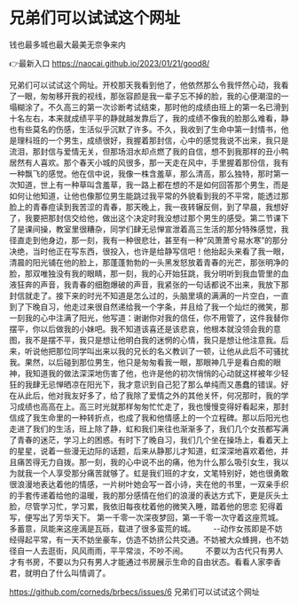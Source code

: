 # 兄弟们可以试试这个网址
钱也最多城也最大最美无奈争来内

👉最新入口 https://naocai.github.io/2023/01/21/good8/

兄弟们可以试试这个网址。开校那天我看到他了，他依然那么令我怦然心动，我看了一眼，匆匆移开我的视线，那张容颜是我一辈子忘不掉的脸，我的心便潮湿的一塌糊涂了。不久高三的第一次诊断考试结束，那时他的成绩由班上的第一名已滑到十名左右，本来就成绩平平的静就越发靠后了，我的成绩不像我的脸那么难看，静也有些莫名的伤感，生活似乎沉默了许多。不久，我收到了生命中第一封情书，他是理科班的一个男生，成绩很好，我握着那封信，心中的感觉我说不出来，我只是流泪，那封信与爱情无关，但那场泪水却点燃了我的自信，想不到我那样的丑小鸭居然有人喜欢。那个春天小城的风很多，那一天走在风中，手里握着那份信，我有一种飘飞的感觉。他在信中说，我像一株含羞草，那么清高，那么独特，那时第一次知道，世上有一种草叫含羞草，我一路上都在想的不是如何回答那个男生，而是如何让他知道，让他也像那位男生能跳过我平常的外貌看到我的不平常，能透过那脸上的青春痘读到我苦涩的青春，那天晚上，我一夜转辗反侧，到了早晨，我想好了，我要把那封信交给他，做出这个决定时我没想过那个男生的感受。第二节课下了是课间操，教室里很糟杂，同学们肆无忌惮宣泄着高三生活的那分特殊感觉，我径直走到他身边，那一刻，我有一种很悲壮，甚至有一种“风萧萧兮易水寒”的那分决绝，当时他正在写东西，很投入，也许是给静写信吧！他抬起头来看了我一眼，清晨的阳光铺在他的脸上，那蓬蓬勃勃的一头黑发怒放着青春的光芒，那张明净的脸，那双唯独没有我的眼睛，那一刻，我的心开始狂跳，我分明听到我血管里的血液狂奔的声音，我青春的细胞爆破的声音，我紧张的一句话都说不出来，我放下那封信就走了。接下来的时光不知道是怎么过的，头脑里填的满满的一片空白，一直到了下晚自习，他走过来很自然递给我一个字条，并且给了我一个灿烂的微笑，那一刻我的心中注满了阳光，他写道：谢谢你对我的信任，你不用管了，这件我替你摆平，你以后做我的小妹吧。我不知道该喜还是该悲哀，他根本就没领会我的意图，我不是摆不平，我只是想让他明白我的迷惘的心情，我只是想让他注意我。后来，听说他把那位同学叫出来以我的兄长的名义教训了一顿，让他从此后不可骚扰我。果然，以后碰到那位男生，他只是匆匆看我一眼，那眼神几乎是看白痴的眼神，我知道我的做法深深地伤害了他，也许是他的初次悄悄的心动就这样被年少轻狂的我肆无忌惮晒凉在阳光下，我才意识到自己犯了那么单纯而又愚蠢的错误。好在从此后，他对我友好多了，给了我除了爱情之外的其他关怀，何况那时，我的学习成绩也高高在上。高三时光就那样匆匆忙忙走了，我也慢慢变得好看起来，那封信成了我生命里的一种转折点，也成了我和他情感上的一个立程碑。那以后阳光也走进了我们的生活，班上除了静，虹和我们来往也渐渐多了，我们几个女孩都写满了青春的迷茫，学习上的困惑。有时下了晚自习，我们几个坐在操场上，看着天上的星星，说着一些漫无边际的话题，后来从静那儿才知道，虹深深地喜欢着他，并且痛苦得无力自拨。那一刻，我的心中说不出的痛，他为什么那么吸引女生，我以为就我一个人享受那分痛苦就够了。虹是我们班的才女，文笔特别好，她也很勇敢很浪漫地表达着他的情感，一片树叶她会写一首小诗，夹在他的书里，一双亲手织的手套传递着给他的温暖，我的那分感情在他们的浪漫的表达方式下，更是灰头土脸，尽管学习忙，学习累，我依旧每夜枕着他的微笑入睡，踏着他的思恋
犯得着写，便写出了芳华天下。
第一千零一次深夜梦回，第一千零一次守着这座荒城。多蓄意，凤能来这座漓是瓦砾，载进了很多蛮荒的城。
　　--动作女孩即是不妨经得起平常，有一天不妨坐豪车，仿造不妨挤公共交通。不妨被大众蜂拥，也不妨径自一人去逛街，风风雨雨，平平常淡，不吵不闹。
　　不要以为古代只有男人才有书房，不要以为只有男人才能通过书房展示生命的自由状态。看看人家李香君，就明白了什么叫情调了。

https://github.com/corneds/brbecs/issues/6
兄弟们可以试试这个网址
